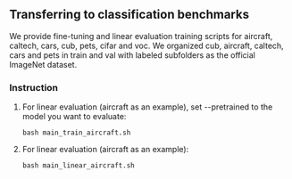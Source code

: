 
## Transferring to classification benchmarks

We provide fine-tuning and linear evaluation training scripts for aircraft, caltech, cars, cub, pets, cifar and voc. We organized cub, aircraft, caltech, cars and pets in train and val with labeled subfolders as the official ImageNet dataset. 

### Instruction

1. For linear evaluation (aircraft as an example), set --pretrained to the model you want to evaluate:
   ```
   bash main_train_aircraft.sh
   ```

1. For linear evaluation  (aircraft as an example):
   ```
   bash main_linear_aircraft.sh
	```
